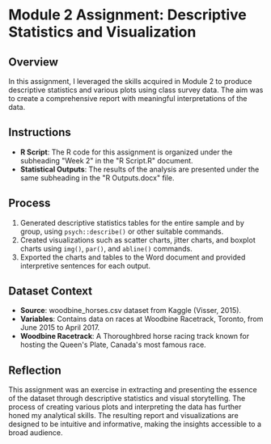 # Module 2 Assignment: Descriptive Statistics and Visualization

## Overview

In this assignment, I leveraged the skills acquired in Module 2 to produce descriptive statistics and various plots using class survey data. The aim was to create a comprehensive report with meaningful interpretations of the data.

## Instructions

- **R Script**: The R code for this assignment is organized under the subheading "Week 2" in the "R Script.R" document.
- **Statistical Outputs**: The results of the analysis are presented under the same subheading in the "R Outputs.docx" file.

## Process

1. Generated descriptive statistics tables for the entire sample and by group, using `psych::describe()` or other suitable commands.
2. Created visualizations such as scatter charts, jitter charts, and boxplot charts using `img()`, `par()`, and `abline()` commands.
3. Exported the charts and tables to the Word document and provided interpretive sentences for each output.

## Dataset Context

- **Source**: woodbine_horses.csv dataset from Kaggle (Visser, 2015).
- **Variables**: Contains data on races at Woodbine Racetrack, Toronto, from June 2015 to April 2017.
- **Woodbine Racetrack**: A Thoroughbred horse racing track known for hosting the Queen's Plate, Canada's most famous race.

## Reflection

This assignment was an exercise in extracting and presenting the essence of the dataset through descriptive statistics and visual storytelling. The process of creating various plots and interpreting the data has further honed my analytical skills. The resulting report and visualizations are designed to be intuitive and informative, making the insights accessible to a broad audience.